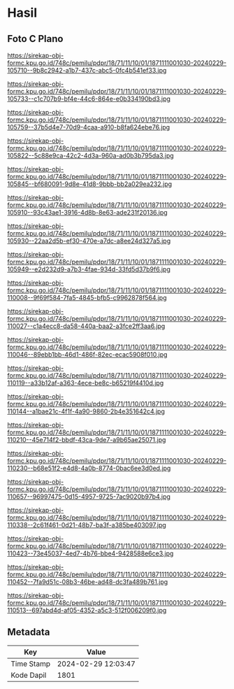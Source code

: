 # Hasil

## Foto C Plano

https://sirekap-obj-formc.kpu.go.id/748c/pemilu/pdpr/18/71/11/10/01/1871111001030-20240229-105710--9b8c2942-a1b7-437c-abc5-0fc4b541ef33.jpg

https://sirekap-obj-formc.kpu.go.id/748c/pemilu/pdpr/18/71/11/10/01/1871111001030-20240229-105733--c1c707b9-bf4e-44c6-864e-e0b334190bd3.jpg

https://sirekap-obj-formc.kpu.go.id/748c/pemilu/pdpr/18/71/11/10/01/1871111001030-20240229-105759--37b5d4e7-70d9-4caa-a910-b8fa624ebe76.jpg

https://sirekap-obj-formc.kpu.go.id/748c/pemilu/pdpr/18/71/11/10/01/1871111001030-20240229-105822--5c88e9ca-42c2-4d3a-960a-ad0b3b795da3.jpg

https://sirekap-obj-formc.kpu.go.id/748c/pemilu/pdpr/18/71/11/10/01/1871111001030-20240229-105845--bf680091-9d8e-41d8-9bbb-bb2a029ea232.jpg

https://sirekap-obj-formc.kpu.go.id/748c/pemilu/pdpr/18/71/11/10/01/1871111001030-20240229-105910--93c43ae1-3916-4d8b-8e63-ade231f20136.jpg

https://sirekap-obj-formc.kpu.go.id/748c/pemilu/pdpr/18/71/11/10/01/1871111001030-20240229-105930--22aa2d5b-ef30-470e-a7dc-a8ee24d327a5.jpg

https://sirekap-obj-formc.kpu.go.id/748c/pemilu/pdpr/18/71/11/10/01/1871111001030-20240229-105949--e2d232d9-a7b3-4fae-934d-33fd5d37b9f6.jpg

https://sirekap-obj-formc.kpu.go.id/748c/pemilu/pdpr/18/71/11/10/01/1871111001030-20240229-110008--9f69f584-7fa5-4845-bfb5-c9962878f564.jpg

https://sirekap-obj-formc.kpu.go.id/748c/pemilu/pdpr/18/71/11/10/01/1871111001030-20240229-110027--c1a4ecc8-da58-440a-baa2-a3fce2ff3aa6.jpg

https://sirekap-obj-formc.kpu.go.id/748c/pemilu/pdpr/18/71/11/10/01/1871111001030-20240229-110046--89ebb1bb-46d1-486f-82ec-ecac5908f010.jpg

https://sirekap-obj-formc.kpu.go.id/748c/pemilu/pdpr/18/71/11/10/01/1871111001030-20240229-110119--a33b12af-a363-4ece-be8c-b65219f4410d.jpg

https://sirekap-obj-formc.kpu.go.id/748c/pemilu/pdpr/18/71/11/10/01/1871111001030-20240229-110144--a1bae21c-4f1f-4a90-9860-2b4e351642c4.jpg

https://sirekap-obj-formc.kpu.go.id/748c/pemilu/pdpr/18/71/11/10/01/1871111001030-20240229-110210--45e714f2-bbdf-43ca-9de7-a9b65ae25071.jpg

https://sirekap-obj-formc.kpu.go.id/748c/pemilu/pdpr/18/71/11/10/01/1871111001030-20240229-110230--b68e51f2-e4d8-4a0b-8774-0bac6ee3d0ed.jpg

https://sirekap-obj-formc.kpu.go.id/748c/pemilu/pdpr/18/71/11/10/01/1871111001030-20240229-110657--96997475-0d15-4957-9725-7ac9020b97b4.jpg

https://sirekap-obj-formc.kpu.go.id/748c/pemilu/pdpr/18/71/11/10/01/1871111001030-20240229-110338--2c61f461-0d21-48b7-ba3f-a385be403097.jpg

https://sirekap-obj-formc.kpu.go.id/748c/pemilu/pdpr/18/71/11/10/01/1871111001030-20240229-110423--73e45037-4ed7-4b76-bbe4-9428588e6ce3.jpg

https://sirekap-obj-formc.kpu.go.id/748c/pemilu/pdpr/18/71/11/10/01/1871111001030-20240229-110452--7fa9d51c-08b3-46be-ad48-dc3fa489b761.jpg

https://sirekap-obj-formc.kpu.go.id/748c/pemilu/pdpr/18/71/11/10/01/1871111001030-20240229-110513--697abd4d-af05-4352-a5c3-512f006209f0.jpg


## Metadata

| Key        | Value               |
| ---------- | ------------------- |
| Time Stamp | 2024-02-29 12:03:47 |
| Kode Dapil | 1801                |



